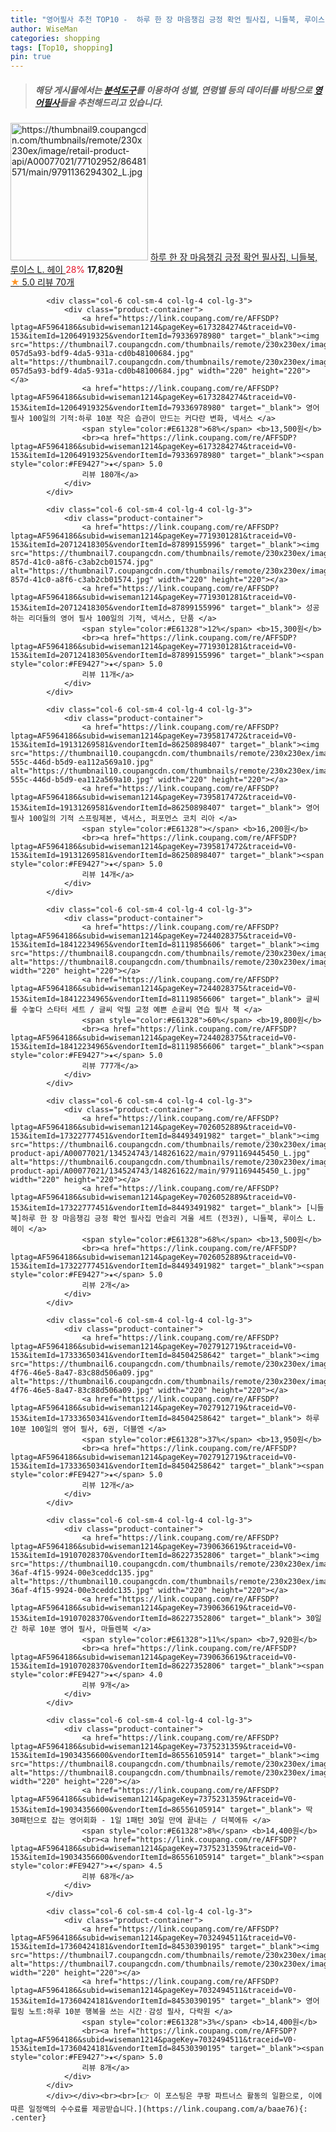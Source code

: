```yaml
---
title: "영어필사 추천 TOP10 -  하루 한 장 마음챙김 긍정 확언 필사집, 니들북, 루이스 L. 헤이 "
author: WiseMan
categories: shopping
tags: [Top10, shopping]
pin: true
---
```


> ##### 해당 게시물에서는 [**분석도구**](https://itemscout.io/)를 이용하여 **성별**, **연령별** 등의 데이터를 바탕으로 [**영어필사**](https://link.coupang.com/a/baae76)들을 추천해드리고 있습니다.
<div class="container"><div class="row">
            <div class="col-6 col-sm-4 col-lg-4 col-lg-3">
                <div class="product-container">
                    <a href="https://link.coupang.com/re/AFFSDP?lptag=AF5964186&subid=wiseman1214&pageKey=6256526191&traceid=V0-153&itemId=12714541746&vendorItemId=79981315103" target="_blank"><img src="https://thumbnail9.coupangcdn.com/thumbnails/remote/230x230ex/image/retail-product-api/A00077021/77102952/86481571/main/9791136294302_L.jpg" alt="https://thumbnail9.coupangcdn.com/thumbnails/remote/230x230ex/image/retail-product-api/A00077021/77102952/86481571/main/9791136294302_L.jpg" width="220" height="220"></a>
                    <a href="https://link.coupang.com/re/AFFSDP?lptag=AF5964186&subid=wiseman1214&pageKey=6256526191&traceid=V0-153&itemId=12714541746&vendorItemId=79981315103" target="_blank"> 하루 한 장 마음챙김 긍정 확언 필사집, 니들북, 루이스 L. 헤이 </a>
                    <span style="color:#E61328">28%</span> <b>17,820원</b>
                    <br><a href="https://link.coupang.com/re/AFFSDP?lptag=AF5964186&subid=wiseman1214&pageKey=6256526191&traceid=V0-153&itemId=12714541746&vendorItemId=79981315103" target="_blank"><span style="color:#FE9427">★</span> 5.0
                    리뷰 70개</a>
                </div>
            </div>
            
            <div class="col-6 col-sm-4 col-lg-4 col-lg-3">
                <div class="product-container">
                    <a href="https://link.coupang.com/re/AFFSDP?lptag=AF5964186&subid=wiseman1214&pageKey=6173284274&traceid=V0-153&itemId=12064919325&vendorItemId=79336978980" target="_blank"><img src="https://thumbnail7.coupangcdn.com/thumbnails/remote/230x230ex/image/retail/images/5259015097601393-057d5a93-bdf9-4da5-931a-cd0b48100684.jpg" alt="https://thumbnail7.coupangcdn.com/thumbnails/remote/230x230ex/image/retail/images/5259015097601393-057d5a93-bdf9-4da5-931a-cd0b48100684.jpg" width="220" height="220"></a>
                    <a href="https://link.coupang.com/re/AFFSDP?lptag=AF5964186&subid=wiseman1214&pageKey=6173284274&traceid=V0-153&itemId=12064919325&vendorItemId=79336978980" target="_blank"> 영어 필사 100일의 기적:하루 10분 작은 습관이 만드는 커다란 변화, 넥서스 </a>
                    <span style="color:#E61328">68%</span> <b>13,500원</b>
                    <br><a href="https://link.coupang.com/re/AFFSDP?lptag=AF5964186&subid=wiseman1214&pageKey=6173284274&traceid=V0-153&itemId=12064919325&vendorItemId=79336978980" target="_blank"><span style="color:#FE9427">★</span> 5.0
                    리뷰 180개</a>
                </div>
            </div>
            
            <div class="col-6 col-sm-4 col-lg-4 col-lg-3">
                <div class="product-container">
                    <a href="https://link.coupang.com/re/AFFSDP?lptag=AF5964186&subid=wiseman1214&pageKey=7719301281&traceid=V0-153&itemId=20712418305&vendorItemId=87899155996" target="_blank"><img src="https://thumbnail7.coupangcdn.com/thumbnails/remote/230x230ex/image/retail/images/2023/11/27/10/5/25707b6d-857d-41c0-a8f6-c3ab2cb01574.jpg" alt="https://thumbnail7.coupangcdn.com/thumbnails/remote/230x230ex/image/retail/images/2023/11/27/10/5/25707b6d-857d-41c0-a8f6-c3ab2cb01574.jpg" width="220" height="220"></a>
                    <a href="https://link.coupang.com/re/AFFSDP?lptag=AF5964186&subid=wiseman1214&pageKey=7719301281&traceid=V0-153&itemId=20712418305&vendorItemId=87899155996" target="_blank"> 성공하는 리더들의 영어 필사 100일의 기적, 넥서스, 단품 </a>
                    <span style="color:#E61328">12%</span> <b>15,300원</b>
                    <br><a href="https://link.coupang.com/re/AFFSDP?lptag=AF5964186&subid=wiseman1214&pageKey=7719301281&traceid=V0-153&itemId=20712418305&vendorItemId=87899155996" target="_blank"><span style="color:#FE9427">★</span> 5.0
                    리뷰 11개</a>
                </div>
            </div>
            
            <div class="col-6 col-sm-4 col-lg-4 col-lg-3">
                <div class="product-container">
                    <a href="https://link.coupang.com/re/AFFSDP?lptag=AF5964186&subid=wiseman1214&pageKey=7395817472&traceid=V0-153&itemId=19131269581&vendorItemId=86250898407" target="_blank"><img src="https://thumbnail10.coupangcdn.com/thumbnails/remote/230x230ex/image/retail/images/2023/06/12/12/2/85c402ca-555c-446d-b5d9-ea112a569a10.jpg" alt="https://thumbnail10.coupangcdn.com/thumbnails/remote/230x230ex/image/retail/images/2023/06/12/12/2/85c402ca-555c-446d-b5d9-ea112a569a10.jpg" width="220" height="220"></a>
                    <a href="https://link.coupang.com/re/AFFSDP?lptag=AF5964186&subid=wiseman1214&pageKey=7395817472&traceid=V0-153&itemId=19131269581&vendorItemId=86250898407" target="_blank"> 영어필사 100일의 기적 스프링제본, 넥서스, 퍼포먼스 코치 리아 </a>
                    <span style="color:#E61328"></span> <b>16,200원</b>
                    <br><a href="https://link.coupang.com/re/AFFSDP?lptag=AF5964186&subid=wiseman1214&pageKey=7395817472&traceid=V0-153&itemId=19131269581&vendorItemId=86250898407" target="_blank"><span style="color:#FE9427">★</span> 5.0
                    리뷰 14개</a>
                </div>
            </div>
            
            <div class="col-6 col-sm-4 col-lg-4 col-lg-3">
                <div class="product-container">
                    <a href="https://link.coupang.com/re/AFFSDP?lptag=AF5964186&subid=wiseman1214&pageKey=7244028375&traceid=V0-153&itemId=18412234965&vendorItemId=81119856606" target="_blank"><img src="https://thumbnail8.coupangcdn.com/thumbnails/remote/230x230ex/image/vendor_inventory/19cd/28f49dba895e1e179f343e1358647cb8cb6eb1d055032f29b79b3d51b2c6.png" alt="https://thumbnail8.coupangcdn.com/thumbnails/remote/230x230ex/image/vendor_inventory/19cd/28f49dba895e1e179f343e1358647cb8cb6eb1d055032f29b79b3d51b2c6.png" width="220" height="220"></a>
                    <a href="https://link.coupang.com/re/AFFSDP?lptag=AF5964186&subid=wiseman1214&pageKey=7244028375&traceid=V0-153&itemId=18412234965&vendorItemId=81119856606" target="_blank"> 글씨를 수놓다 스타터 세트 / 글씨 악필 교정 예쁜 손글씨 연습 필사 책 </a>
                    <span style="color:#E61328">60%</span> <b>19,800원</b>
                    <br><a href="https://link.coupang.com/re/AFFSDP?lptag=AF5964186&subid=wiseman1214&pageKey=7244028375&traceid=V0-153&itemId=18412234965&vendorItemId=81119856606" target="_blank"><span style="color:#FE9427">★</span> 5.0
                    리뷰 777개</a>
                </div>
            </div>
            
            <div class="col-6 col-sm-4 col-lg-4 col-lg-3">
                <div class="product-container">
                    <a href="https://link.coupang.com/re/AFFSDP?lptag=AF5964186&subid=wiseman1214&pageKey=7026052889&traceid=V0-153&itemId=17322777451&vendorItemId=84493491982" target="_blank"><img src="https://thumbnail6.coupangcdn.com/thumbnails/remote/230x230ex/image/retail-product-api/A00077021/134524743/148261622/main/9791169445450_L.jpg" alt="https://thumbnail6.coupangcdn.com/thumbnails/remote/230x230ex/image/retail-product-api/A00077021/134524743/148261622/main/9791169445450_L.jpg" width="220" height="220"></a>
                    <a href="https://link.coupang.com/re/AFFSDP?lptag=AF5964186&subid=wiseman1214&pageKey=7026052889&traceid=V0-153&itemId=17322777451&vendorItemId=84493491982" target="_blank"> [니들북]하루 한 장 마음챙김 긍정 확언 필사집 먼슬리 겨울 세트 (전3권), 니들북, 루이스 L. 헤이 </a>
                    <span style="color:#E61328">68%</span> <b>13,500원</b>
                    <br><a href="https://link.coupang.com/re/AFFSDP?lptag=AF5964186&subid=wiseman1214&pageKey=7026052889&traceid=V0-153&itemId=17322777451&vendorItemId=84493491982" target="_blank"><span style="color:#FE9427">★</span> 5.0
                    리뷰 2개</a>
                </div>
            </div>
            
            <div class="col-6 col-sm-4 col-lg-4 col-lg-3">
                <div class="product-container">
                    <a href="https://link.coupang.com/re/AFFSDP?lptag=AF5964186&subid=wiseman1214&pageKey=7027912719&traceid=V0-153&itemId=17333650341&vendorItemId=84504258642" target="_blank"><img src="https://thumbnail6.coupangcdn.com/thumbnails/remote/230x230ex/image/retail/images/2022/12/28/13/9/75cbd353-4f76-46e5-8a47-83c88d506a09.jpg" alt="https://thumbnail6.coupangcdn.com/thumbnails/remote/230x230ex/image/retail/images/2022/12/28/13/9/75cbd353-4f76-46e5-8a47-83c88d506a09.jpg" width="220" height="220"></a>
                    <a href="https://link.coupang.com/re/AFFSDP?lptag=AF5964186&subid=wiseman1214&pageKey=7027912719&traceid=V0-153&itemId=17333650341&vendorItemId=84504258642" target="_blank"> 하루 10분 100일의 영어 필사, 6권, 더블엔 </a>
                    <span style="color:#E61328">37%</span> <b>13,950원</b>
                    <br><a href="https://link.coupang.com/re/AFFSDP?lptag=AF5964186&subid=wiseman1214&pageKey=7027912719&traceid=V0-153&itemId=17333650341&vendorItemId=84504258642" target="_blank"><span style="color:#FE9427">★</span> 5.0
                    리뷰 12개</a>
                </div>
            </div>
            
            <div class="col-6 col-sm-4 col-lg-4 col-lg-3">
                <div class="product-container">
                    <a href="https://link.coupang.com/re/AFFSDP?lptag=AF5964186&subid=wiseman1214&pageKey=7390636619&traceid=V0-153&itemId=19107028370&vendorItemId=86227352806" target="_blank"><img src="https://thumbnail10.coupangcdn.com/thumbnails/remote/230x230ex/image/retail/images/2023/06/09/15/6/133dd768-36af-4f15-9924-00e3ceddc135.jpg" alt="https://thumbnail10.coupangcdn.com/thumbnails/remote/230x230ex/image/retail/images/2023/06/09/15/6/133dd768-36af-4f15-9924-00e3ceddc135.jpg" width="220" height="220"></a>
                    <a href="https://link.coupang.com/re/AFFSDP?lptag=AF5964186&subid=wiseman1214&pageKey=7390636619&traceid=V0-153&itemId=19107028370&vendorItemId=86227352806" target="_blank"> 30일간 하루 10분 영어 필사, 마들렌북 </a>
                    <span style="color:#E61328">11%</span> <b>7,920원</b>
                    <br><a href="https://link.coupang.com/re/AFFSDP?lptag=AF5964186&subid=wiseman1214&pageKey=7390636619&traceid=V0-153&itemId=19107028370&vendorItemId=86227352806" target="_blank"><span style="color:#FE9427">★</span> 4.0
                    리뷰 9개</a>
                </div>
            </div>
            
            <div class="col-6 col-sm-4 col-lg-4 col-lg-3">
                <div class="product-container">
                    <a href="https://link.coupang.com/re/AFFSDP?lptag=AF5964186&subid=wiseman1214&pageKey=7375231359&traceid=V0-153&itemId=19034356600&vendorItemId=86556105914" target="_blank"><img src="https://thumbnail8.coupangcdn.com/thumbnails/remote/230x230ex/image/vendor_inventory/a28b/ee920cc3bcb04725d899012496c2dd4af6cfb5ac45ded59186dd86ddbe77.png" alt="https://thumbnail8.coupangcdn.com/thumbnails/remote/230x230ex/image/vendor_inventory/a28b/ee920cc3bcb04725d899012496c2dd4af6cfb5ac45ded59186dd86ddbe77.png" width="220" height="220"></a>
                    <a href="https://link.coupang.com/re/AFFSDP?lptag=AF5964186&subid=wiseman1214&pageKey=7375231359&traceid=V0-153&itemId=19034356600&vendorItemId=86556105914" target="_blank"> 딱 30패턴으로 잡는 영어회화 - 1일 1패턴 30일 만에 끝내는 / 더북에듀 </a>
                    <span style="color:#E61328">8%</span> <b>14,400원</b>
                    <br><a href="https://link.coupang.com/re/AFFSDP?lptag=AF5964186&subid=wiseman1214&pageKey=7375231359&traceid=V0-153&itemId=19034356600&vendorItemId=86556105914" target="_blank"><span style="color:#FE9427">★</span> 4.5
                    리뷰 68개</a>
                </div>
            </div>
            
            <div class="col-6 col-sm-4 col-lg-4 col-lg-3">
                <div class="product-container">
                    <a href="https://link.coupang.com/re/AFFSDP?lptag=AF5964186&subid=wiseman1214&pageKey=7032494511&traceid=V0-153&itemId=17360424181&vendorItemId=84530390195" target="_blank"><img src="https://thumbnail7.coupangcdn.com/thumbnails/remote/230x230ex/image/rs_quotation_api/mkhr9hfb/5f2c7035b8774e49bf7a447cb1057c05.jpg" alt="https://thumbnail7.coupangcdn.com/thumbnails/remote/230x230ex/image/rs_quotation_api/mkhr9hfb/5f2c7035b8774e49bf7a447cb1057c05.jpg" width="220" height="220"></a>
                    <a href="https://link.coupang.com/re/AFFSDP?lptag=AF5964186&subid=wiseman1214&pageKey=7032494511&traceid=V0-153&itemId=17360424181&vendorItemId=84530390195" target="_blank"> 영어 힐링 노트:하루 10분 행복을 쓰는 시간ㆍ감성 필사, 다락원 </a>
                    <span style="color:#E61328">3%</span> <b>14,400원</b>
                    <br><a href="https://link.coupang.com/re/AFFSDP?lptag=AF5964186&subid=wiseman1214&pageKey=7032494511&traceid=V0-153&itemId=17360424181&vendorItemId=84530390195" target="_blank"><span style="color:#FE9427">★</span> 5.0
                    리뷰 8개</a>
                </div>
            </div>
            </div></div><br><br>[👉 이 포스팅은 쿠팡 파트너스 활동의 일환으로, 이에 따른 일정액의 수수료를 제공받습니다.](https://link.coupang.com/a/baae76){: .center}